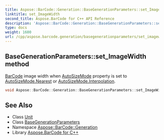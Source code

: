 ```yaml
---
title: Aspose::BarCode::Generation::BaseGenerationParameters::set_ImageWidth method
linktitle: set_ImageWidth
second_title: Aspose.BarCode for C++ API Reference
description: 'Aspose::BarCode::Generation::BaseGenerationParameters::set_ImageWidth method. BarCode image width when AutoSizeMode property is set to AutoSizeMode.Nearest or AutoSizeMode.Interpolation in C++.'
type: docs
weight: 1600
url: /cpp/aspose.barcode.generation/basegenerationparameters/set_imagewidth/
---
```

## BaseGenerationParameters::set_ImageWidth method


[BarCode](../../../aspose.barcode/) image width when [AutoSizeMode](../../autosizemode/) property is set to [AutoSizeMode.Nearest](../../autosizemode/) or [AutoSizeMode.Interpolation](../../autosizemode/).

```cpp
void Aspose::BarCode::Generation::BaseGenerationParameters::set_ImageWidth(System::SharedPtr<Unit> value)
```

## See Also

* Class [Unit](../../unit/)
* Class [BaseGenerationParameters](../)
* Namespace [Aspose::BarCode::Generation](../../)
* Library [Aspose.BarCode for C++](../../../)
